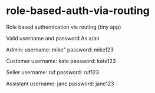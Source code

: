 # role-based-auth-via-routing
Role based authentication via routing (tiny app)

Valid username and password
As a/an

Admin:
  username: mike"
  password: mike123

Customer
  username: kate
  password: kate123

Seller 
 username: ruf
 password: ruf123

Assistant
  username: jane
  password: jane123
